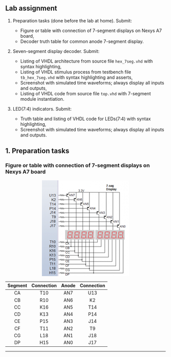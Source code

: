 ## Lab assignment

1. Preparation tasks (done before the lab at home). Submit:
    * Figure or table with connection of 7-segment displays on Nexys A7 board,
    * Decoder truth table for common anode 7-segment display.

2. Seven-segment display decoder. Submit:
    * Listing of VHDL architecture from source file `hex_7seg.vhd` with syntax highlighting,
    * Listing of VHDL stimulus process from testbench file `tb_hex_7seg.vhd` with syntax highlighting and asserts,
    * Screenshot with simulated time waveforms; always display all inputs and outputs,
    * Listing of VHDL code from source file `top.vhd` with 7-segment module instantiation.

3. LED(7:4) indicators. Submit:
    * Truth table and listing of VHDL code for LEDs(7:4) with syntax highlighting,
    * Screenshot with simulated time waveforms; always display all inputs and outputs.


## 1. Preparation tasks
### Figure or table with connection of 7-segment displays on Nexys A7 board

<p align="center">
  <img src="photo/n4r.png">
</p>

| **Segment** | **Connection** | **Anode** | **Connection** | 
| :-: | :-: | :-: | :-: |
| CA | T10 | AN7 | U13 |
| CB | R10 | AN6 | K2 |
| CC | K16 | AN5 | T14 |
| CD | K13 | AN4 | P14 |
| CE | P15 | AN3 | J14 |
| CF | T11 | AN2 | T9 |
| CG | L18 | AN1 | J18 |
| DP | H15 | AN0 | J17 |


------------------------------------------------------------------------
